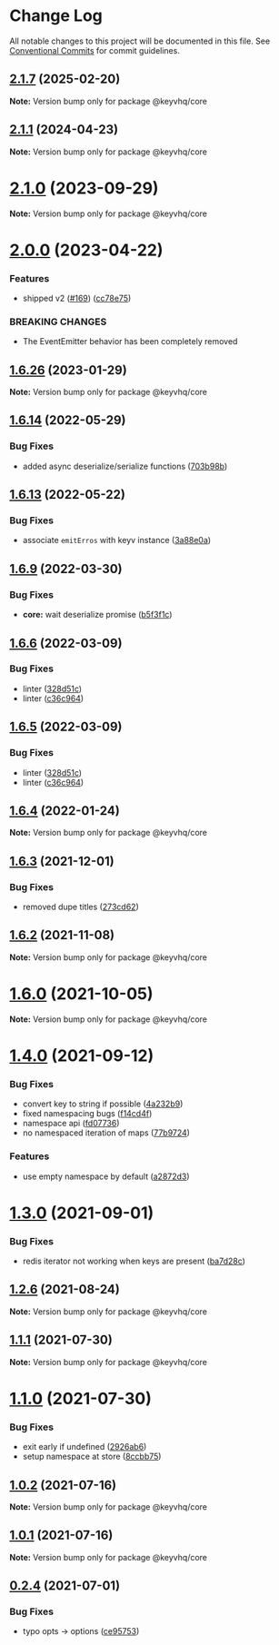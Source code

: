 # Change Log

All notable changes to this project will be documented in this file.
See [Conventional Commits](https://conventionalcommits.org) for commit guidelines.

## [2.1.7](https://github.com/microlinkhq/keyvhq/compare/v2.1.6...v2.1.7) (2025-02-20)

**Note:** Version bump only for package @keyvhq/core

## [2.1.1](https://github.com/microlinkhq/keyvhq/compare/v2.1.0...v2.1.1) (2024-04-23)

**Note:** Version bump only for package @keyvhq/core

# [2.1.0](https://github.com/microlinkhq/keyvhq/compare/v2.0.3...v2.1.0) (2023-09-29)

**Note:** Version bump only for package @keyvhq/core

# [2.0.0](https://github.com/microlinkhq/keyvhq/compare/v1.6.28...v2.0.0) (2023-04-22)

### Features

* shipped v2 ([#169](https://github.com/microlinkhq/keyvhq/issues/169)) ([cc78e75](https://github.com/microlinkhq/keyvhq/commit/cc78e75b281111c7e57e30d7554b9772c83f2baa))

### BREAKING CHANGES

* The EventEmitter behavior has been completely removed

## [1.6.26](https://github.com/microlinkhq/keyvhq/compare/v1.6.25...v1.6.26) (2023-01-29)

**Note:** Version bump only for package @keyvhq/core

## [1.6.14](https://github.com/microlinkhq/keyvhq/compare/v1.6.13...v1.6.14) (2022-05-29)

### Bug Fixes

* added async deserialize/serialize functions ([703b98b](https://github.com/microlinkhq/keyvhq/commit/703b98b918d235bac76760e20e907e0bc028bfa0))

## [1.6.13](https://github.com/microlinkhq/keyvhq/compare/v1.6.12...v1.6.13) (2022-05-22)

### Bug Fixes

* associate `emitErros` with keyv instance ([3a88e0a](https://github.com/microlinkhq/keyvhq/commit/3a88e0a4af316769c1845a9f5c82a3b8d25120e2))

## [1.6.9](https://github.com/microlinkhq/keyvhq/compare/v1.6.8...v1.6.9) (2022-03-30)

### Bug Fixes

* **core:** wait deserialize promise ([b5f3f1c](https://github.com/microlinkhq/keyvhq/commit/b5f3f1c4f93e79185807b3831ba37802ab9e10fc))

## [1.6.6](https://github.com/microlinkhq/keyvhq/compare/v1.6.4...v1.6.6) (2022-03-09)

### Bug Fixes

* linter ([328d51c](https://github.com/microlinkhq/keyvhq/commit/328d51c1a16f753d9341246184eab79203afdda4))
* linter ([c36c964](https://github.com/microlinkhq/keyvhq/commit/c36c964a16e79d8bd0e4fd62a926293e89ea0472))

## [1.6.5](https://github.com/microlinkhq/keyvhq/compare/v1.6.4...v1.6.5) (2022-03-09)

### Bug Fixes

* linter ([328d51c](https://github.com/microlinkhq/keyvhq/commit/328d51c1a16f753d9341246184eab79203afdda4))
* linter ([c36c964](https://github.com/microlinkhq/keyvhq/commit/c36c964a16e79d8bd0e4fd62a926293e89ea0472))

## [1.6.4](https://github.com/microlinkhq/keyvhq/compare/v1.6.3...v1.6.4) (2022-01-24)

**Note:** Version bump only for package @keyvhq/core

## [1.6.3](https://github.com/microlinkhq/keyvhq/compare/v1.6.2...v1.6.3) (2021-12-01)

### Bug Fixes

* removed dupe titles ([273cd62](https://github.com/microlinkhq/keyvhq/commit/273cd6218417b9e131ad5393deb884ab1aaec7fa))

## [1.6.2](https://github.com/microlinkhq/keyvhq/compare/v1.6.1...v1.6.2) (2021-11-08)

**Note:** Version bump only for package @keyvhq/core

# [1.6.0](https://github.com/microlinkhq/keyvhq/compare/v1.5.2...v1.6.0) (2021-10-05)

**Note:** Version bump only for package @keyvhq/core

# [1.4.0](https://github.com/microlinkhq/keyvhq/compare/v1.3.0...v1.4.0) (2021-09-12)

### Bug Fixes

- convert key to string if possible ([4a232b9](https://github.com/microlinkhq/keyvhq/commit/4a232b95ee8e056eab1abc59c0d5275f7250349c))
- fixed namespacing bugs ([f14cd4f](https://github.com/microlinkhq/keyvhq/commit/f14cd4f1651fc866e96785dff0f33f807a1b8493))
- namespace api ([fd07736](https://github.com/microlinkhq/keyvhq/commit/fd07736aee52c9bde9a81f075faa85c39d72cc51))
- no namespaced iteration of maps ([77b9724](https://github.com/microlinkhq/keyvhq/commit/77b9724fe4169331ed09539236729237d7c7cefa))

### Features

- use empty namespace by default ([a2872d3](https://github.com/microlinkhq/keyvhq/commit/a2872d3ec5ee3cb6445fc97bd129505d43e90c0e))

# [1.3.0](https://github.com/microlinkhq/keyvhq/compare/v1.2.7...v1.3.0) (2021-09-01)

### Bug Fixes

- redis iterator not working when keys are present ([ba7d28c](https://github.com/microlinkhq/keyvhq/commit/ba7d28cde0fe86e305f7db125d12629938fc5a70))

## [1.2.6](https://github.com/microlinkhq/keyvhq/compare/v1.2.5...v1.2.6) (2021-08-24)

**Note:** Version bump only for package @keyvhq/core

## [1.1.1](https://github.com/microlinkhq/keyvhq/compare/v1.1.0...v1.1.1) (2021-07-30)

**Note:** Version bump only for package @keyvhq/core

# [1.1.0](https://github.com/microlinkhq/keyvhq/compare/v1.0.2...v1.1.0) (2021-07-30)

### Bug Fixes

- exit early if undefined ([2926ab6](https://github.com/microlinkhq/keyvhq/commit/2926ab697e2f6bf866743e8d31e4a42bc10d2cd2))
- setup namespace at store ([8ccbb75](https://github.com/microlinkhq/keyvhq/commit/8ccbb7533d011fd11a3ffda96e3fe6854fa3e2b8))

## [1.0.2](https://github.com/microlinkhq/keyvhq/compare/v1.0.1...v1.0.2) (2021-07-16)

**Note:** Version bump only for package @keyvhq/core

## [1.0.1](https://github.com/microlinkhq/keyvhq/compare/v1.0.0...v1.0.1) (2021-07-16)

**Note:** Version bump only for package @keyvhq/core

## [0.2.4](https://github.com/microlinkhq/keyvhq/compare/v0.2.0...v0.2.4) (2021-07-01)

### Bug Fixes

- typo opts -> options ([ce95753](https://github.com/microlinkhq/keyvhq/commit/ce957538f2881a0c31397a4f87b74efa081880b0))
